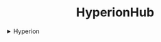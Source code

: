 <h1 align="center">
   HyperionHub        
</h1>

 <details closed>
      <summary>Hyperion</summary>
      <br>
      well first we need to clone the repo 
 </br>
      <code>git clone https://github.com/elliothegamer2/HyperionHub </br> cd HyperionHub
      </code>
      </details>

